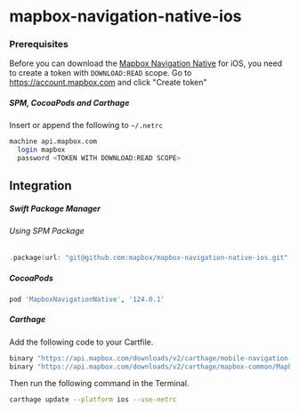 # mapbox-navigation-native-ios

### Prerequisites

Before you can download the [Mapbox Navigation Native](https://github.com/mapbox/mapbox-navigation-native) for iOS, you need to create a token with `DOWNLOAD:READ` scope.
Go to https://account.mapbox.com and click "Create token"

##### SPM, CocoaPods and Carthage
Insert or append the following to `~/.netrc`

```bash
machine api.mapbox.com
  login mapbox
  password <TOKEN WITH DOWNLOAD:READ SCOPE>
```

## Integration

##### Swift Package Manager

###### Using SPM Package

```swift
.package(url: "git@github.com:mapbox/mapbox-navigation-native-ios.git", from: "124.0.1"),
```

##### CocoaPods

```ruby
pod 'MapboxNavigationNative', '124.0.1'
```

##### Carthage

Add the following code to your Cartfile.

```bash
binary "https://api.mapbox.com/downloads/v2/carthage/mobile-navigation-native/MapboxNavigationNative.json" == 124.0.1
binary "https://api.mapbox.com/downloads/v2/carthage/mapbox-common/MapboxCommon-ios.json" == 23.3.0-beta.1
```

Then run the following command in the Terminal.
```bash
carthage update --platform ios --use-netrc
```

